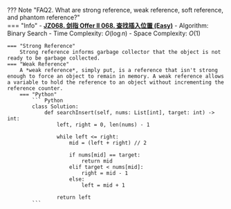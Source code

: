??? Note "FAQ2. What are strong reference, weak reference, soft reference, and phantom reference?"    
    === "Info"
        - **<a href="https://leetcode-cn.com/problems/N6YdxV/" target="_blank">JZ068. 剑指 Offer II 068. 查找插入位置 (Easy)</a>**
        - Algorithm: Binary Search
        - Time Complexity: $O(\log n)$
        - Space Complexity: $O(1)$

    === "Strong Reference"
        Strong reference informs garbage collector that the object is not ready to be garbage collected.
    === "Weak Reference"
        A *weak reference*, simply put, is a reference that isn't strong enough to force an object to remain in memory. A weak reference allows a variable to hold the reference to an object without incrementing the reference counter.
        === "Python"
            ``` Python            
            class Solution:
                def searchInsert(self, nums: List[int], target: int) -> int:
                    left, right = 0, len(nums) - 1

                    while left <= right:
                        mid = (left + right) // 2

                        if nums[mid] == target:
                            return mid
                        elif target < nums[mid]:
                            right = mid - 1
                        else:
                            left = mid + 1

                    return left
            ```            